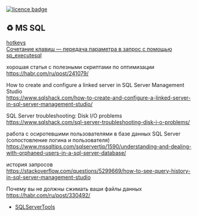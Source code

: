 [![licence badge]][licence]

## :recycle: MS SQL

[hotkeys](https://chadbaldwin.net/2021/01/21/ssms-keyboard-query-shortcuts.html)  
[Сочетание клавиш — передача параметра в запрос с помощью sp_executesql](https://www.sqlshack.com/custom-keyboard-shortcuts-in-sql-server-management-studio-ssms/)  

хорошая статья с полезными скриптами по оптимизации  
https://habr.com/ru/post/241079/

How to create and configure a linked server in SQL Server Management Studio  
https://www.sqlshack.com/how-to-create-and-configure-a-linked-server-in-sql-server-management-studio/

SQL Server troubleshooting: Disk I/O problems  
https://www.sqlshack.com/sql-server-troubleshooting-disk-i-o-problems/

работа с осиротевшими пользователями в базе данных SQL Server (сопостовление логина и пользователя)  
https://www.mssqltips.com/sqlservertip/1590/understanding-and-dealing-with-orphaned-users-in-a-sql-server-database/  
  
история запросов  
https://stackoverflow.com/questions/5299669/how-to-see-query-history-in-sql-server-management-studio
  
Почему вы не должны сжимать ваши файлы данных  
https://habr.com/ru/post/330492/

- [SQLServerTools](https://github.com/YPermitin/SQLServerTools)

[licence badge]:https://img.shields.io/badge/license-MIT-blue.svg
[licence]:https://github.com/PerynFr/MSSQL/blob/master/LICENSE
